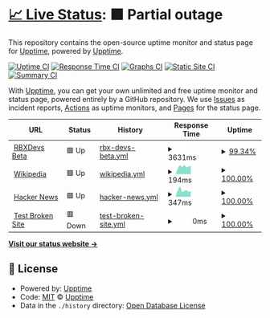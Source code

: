 # [📈 Live Status](https://demo.upptime.js.org): <!--live status--> **🟧 Partial outage**

This repository contains the open-source uptime monitor and status page for [Upptime](https://upptime.js.org), powered by [Upptime](https://github.com/upptime/upptime).

[![Uptime CI](https://github.com/upptime/upptime/workflows/Uptime%20CI/badge.svg)](https://github.com/upptime/upptime/actions?query=workflow%3A%22Uptime+CI%22)
[![Response Time CI](https://github.com/upptime/upptime/workflows/Response%20Time%20CI/badge.svg)](https://github.com/upptime/upptime/actions?query=workflow%3A%22Response+Time+CI%22)
[![Graphs CI](https://github.com/upptime/upptime/workflows/Graphs%20CI/badge.svg)](https://github.com/upptime/upptime/actions?query=workflow%3A%22Graphs+CI%22)
[![Static Site CI](https://github.com/upptime/upptime/workflows/Static%20Site%20CI/badge.svg)](https://github.com/upptime/upptime/actions?query=workflow%3A%22Static+Site+CI%22)
[![Summary CI](https://github.com/upptime/upptime/workflows/Summary%20CI/badge.svg)](https://github.com/upptime/upptime/actions?query=workflow%3A%22Summary+CI%22)

With [Upptime](https://upptime.js.org), you can get your own unlimited and free uptime monitor and status page, powered entirely by a GitHub repository. We use [Issues](https://github.com/upptime/upptime/issues) as incident reports, [Actions](https://github.com/upptime/upptime/actions) as uptime monitors, and [Pages](https://demo.upptime.js.org) for the status page.

<!--start: status pages-->
<!-- This summary is generated by Upptime (https://github.com/upptime/upptime) -->
<!-- Do not edit this manually, your changes will be overwritten -->
<!-- prettier-ignore -->
| URL | Status | History | Response Time | Uptime |
| --- | ------ | ------- | ------------- | ------ |
| <img alt="" src="https://favicons.githubusercontent.com/beta-node1166.rbxcommunity.repl.co" height="13"> [RBXDevs Beta](https://Beta-node1166.rbxcommunity.repl.co) | 🟩 Up | [rbx-devs-beta.yml](https://github.com/RBXCommunity/rbxcommunity-status/commits/HEAD/history/rbx-devs-beta.yml) | <details><summary><img alt="Response time graph" src="./graphs/rbx-devs-beta/response-time-week.png" height="20"> 3631ms</summary><br><a href="https://demo.upptime.js.org/history/rbx-devs-beta"><img alt="Response time 1737" src="https://img.shields.io/endpoint?url=https%3A%2F%2Fraw.githubusercontent.com%2FRBXCommunity%2Frbxcommunity-status%2FHEAD%2Fapi%2Frbx-devs-beta%2Fresponse-time.json"></a><br><a href="https://demo.upptime.js.org/history/rbx-devs-beta"><img alt="24-hour response time 413" src="https://img.shields.io/endpoint?url=https%3A%2F%2Fraw.githubusercontent.com%2FRBXCommunity%2Frbxcommunity-status%2FHEAD%2Fapi%2Frbx-devs-beta%2Fresponse-time-day.json"></a><br><a href="https://demo.upptime.js.org/history/rbx-devs-beta"><img alt="7-day response time 3631" src="https://img.shields.io/endpoint?url=https%3A%2F%2Fraw.githubusercontent.com%2FRBXCommunity%2Frbxcommunity-status%2FHEAD%2Fapi%2Frbx-devs-beta%2Fresponse-time-week.json"></a><br><a href="https://demo.upptime.js.org/history/rbx-devs-beta"><img alt="30-day response time 1737" src="https://img.shields.io/endpoint?url=https%3A%2F%2Fraw.githubusercontent.com%2FRBXCommunity%2Frbxcommunity-status%2FHEAD%2Fapi%2Frbx-devs-beta%2Fresponse-time-month.json"></a><br><a href="https://demo.upptime.js.org/history/rbx-devs-beta"><img alt="1-year response time 1737" src="https://img.shields.io/endpoint?url=https%3A%2F%2Fraw.githubusercontent.com%2FRBXCommunity%2Frbxcommunity-status%2FHEAD%2Fapi%2Frbx-devs-beta%2Fresponse-time-year.json"></a></details> | <details><summary><a href="https://demo.upptime.js.org/history/rbx-devs-beta">99.34%</a></summary><a href="https://demo.upptime.js.org/history/rbx-devs-beta"><img alt="All-time uptime 99.74%" src="https://img.shields.io/endpoint?url=https%3A%2F%2Fraw.githubusercontent.com%2FRBXCommunity%2Frbxcommunity-status%2FHEAD%2Fapi%2Frbx-devs-beta%2Fuptime.json"></a><br><a href="https://demo.upptime.js.org/history/rbx-devs-beta"><img alt="24-hour uptime 95.37%" src="https://img.shields.io/endpoint?url=https%3A%2F%2Fraw.githubusercontent.com%2FRBXCommunity%2Frbxcommunity-status%2FHEAD%2Fapi%2Frbx-devs-beta%2Fuptime-day.json"></a><br><a href="https://demo.upptime.js.org/history/rbx-devs-beta"><img alt="7-day uptime 99.34%" src="https://img.shields.io/endpoint?url=https%3A%2F%2Fraw.githubusercontent.com%2FRBXCommunity%2Frbxcommunity-status%2FHEAD%2Fapi%2Frbx-devs-beta%2Fuptime-week.json"></a><br><a href="https://demo.upptime.js.org/history/rbx-devs-beta"><img alt="30-day uptime 99.74%" src="https://img.shields.io/endpoint?url=https%3A%2F%2Fraw.githubusercontent.com%2FRBXCommunity%2Frbxcommunity-status%2FHEAD%2Fapi%2Frbx-devs-beta%2Fuptime-month.json"></a><br><a href="https://demo.upptime.js.org/history/rbx-devs-beta"><img alt="1-year uptime 99.74%" src="https://img.shields.io/endpoint?url=https%3A%2F%2Fraw.githubusercontent.com%2FRBXCommunity%2Frbxcommunity-status%2FHEAD%2Fapi%2Frbx-devs-beta%2Fuptime-year.json"></a></details>
| <img alt="" src="https://favicons.githubusercontent.com/en.wikipedia.org" height="13"> [Wikipedia](https://en.wikipedia.org) | 🟩 Up | [wikipedia.yml](https://github.com/RBXCommunity/rbxcommunity-status/commits/HEAD/history/wikipedia.yml) | <details><summary><img alt="Response time graph" src="./graphs/wikipedia/response-time-week.png" height="20"> 194ms</summary><br><a href="https://demo.upptime.js.org/history/wikipedia"><img alt="Response time 218" src="https://img.shields.io/endpoint?url=https%3A%2F%2Fraw.githubusercontent.com%2FRBXCommunity%2Frbxcommunity-status%2FHEAD%2Fapi%2Fwikipedia%2Fresponse-time.json"></a><br><a href="https://demo.upptime.js.org/history/wikipedia"><img alt="24-hour response time 160" src="https://img.shields.io/endpoint?url=https%3A%2F%2Fraw.githubusercontent.com%2FRBXCommunity%2Frbxcommunity-status%2FHEAD%2Fapi%2Fwikipedia%2Fresponse-time-day.json"></a><br><a href="https://demo.upptime.js.org/history/wikipedia"><img alt="7-day response time 194" src="https://img.shields.io/endpoint?url=https%3A%2F%2Fraw.githubusercontent.com%2FRBXCommunity%2Frbxcommunity-status%2FHEAD%2Fapi%2Fwikipedia%2Fresponse-time-week.json"></a><br><a href="https://demo.upptime.js.org/history/wikipedia"><img alt="30-day response time 218" src="https://img.shields.io/endpoint?url=https%3A%2F%2Fraw.githubusercontent.com%2FRBXCommunity%2Frbxcommunity-status%2FHEAD%2Fapi%2Fwikipedia%2Fresponse-time-month.json"></a><br><a href="https://demo.upptime.js.org/history/wikipedia"><img alt="1-year response time 218" src="https://img.shields.io/endpoint?url=https%3A%2F%2Fraw.githubusercontent.com%2FRBXCommunity%2Frbxcommunity-status%2FHEAD%2Fapi%2Fwikipedia%2Fresponse-time-year.json"></a></details> | <details><summary><a href="https://demo.upptime.js.org/history/wikipedia">100.00%</a></summary><a href="https://demo.upptime.js.org/history/wikipedia"><img alt="All-time uptime 100.00%" src="https://img.shields.io/endpoint?url=https%3A%2F%2Fraw.githubusercontent.com%2FRBXCommunity%2Frbxcommunity-status%2FHEAD%2Fapi%2Fwikipedia%2Fuptime.json"></a><br><a href="https://demo.upptime.js.org/history/wikipedia"><img alt="24-hour uptime 100.00%" src="https://img.shields.io/endpoint?url=https%3A%2F%2Fraw.githubusercontent.com%2FRBXCommunity%2Frbxcommunity-status%2FHEAD%2Fapi%2Fwikipedia%2Fuptime-day.json"></a><br><a href="https://demo.upptime.js.org/history/wikipedia"><img alt="7-day uptime 100.00%" src="https://img.shields.io/endpoint?url=https%3A%2F%2Fraw.githubusercontent.com%2FRBXCommunity%2Frbxcommunity-status%2FHEAD%2Fapi%2Fwikipedia%2Fuptime-week.json"></a><br><a href="https://demo.upptime.js.org/history/wikipedia"><img alt="30-day uptime 100.00%" src="https://img.shields.io/endpoint?url=https%3A%2F%2Fraw.githubusercontent.com%2FRBXCommunity%2Frbxcommunity-status%2FHEAD%2Fapi%2Fwikipedia%2Fuptime-month.json"></a><br><a href="https://demo.upptime.js.org/history/wikipedia"><img alt="1-year uptime 100.00%" src="https://img.shields.io/endpoint?url=https%3A%2F%2Fraw.githubusercontent.com%2FRBXCommunity%2Frbxcommunity-status%2FHEAD%2Fapi%2Fwikipedia%2Fuptime-year.json"></a></details>
| <img alt="" src="https://favicons.githubusercontent.com/news.ycombinator.com" height="13"> [Hacker News](https://news.ycombinator.com) | 🟩 Up | [hacker-news.yml](https://github.com/RBXCommunity/rbxcommunity-status/commits/HEAD/history/hacker-news.yml) | <details><summary><img alt="Response time graph" src="./graphs/hacker-news/response-time-week.png" height="20"> 347ms</summary><br><a href="https://demo.upptime.js.org/history/hacker-news"><img alt="Response time 254" src="https://img.shields.io/endpoint?url=https%3A%2F%2Fraw.githubusercontent.com%2FRBXCommunity%2Frbxcommunity-status%2FHEAD%2Fapi%2Fhacker-news%2Fresponse-time.json"></a><br><a href="https://demo.upptime.js.org/history/hacker-news"><img alt="24-hour response time 512" src="https://img.shields.io/endpoint?url=https%3A%2F%2Fraw.githubusercontent.com%2FRBXCommunity%2Frbxcommunity-status%2FHEAD%2Fapi%2Fhacker-news%2Fresponse-time-day.json"></a><br><a href="https://demo.upptime.js.org/history/hacker-news"><img alt="7-day response time 347" src="https://img.shields.io/endpoint?url=https%3A%2F%2Fraw.githubusercontent.com%2FRBXCommunity%2Frbxcommunity-status%2FHEAD%2Fapi%2Fhacker-news%2Fresponse-time-week.json"></a><br><a href="https://demo.upptime.js.org/history/hacker-news"><img alt="30-day response time 254" src="https://img.shields.io/endpoint?url=https%3A%2F%2Fraw.githubusercontent.com%2FRBXCommunity%2Frbxcommunity-status%2FHEAD%2Fapi%2Fhacker-news%2Fresponse-time-month.json"></a><br><a href="https://demo.upptime.js.org/history/hacker-news"><img alt="1-year response time 254" src="https://img.shields.io/endpoint?url=https%3A%2F%2Fraw.githubusercontent.com%2FRBXCommunity%2Frbxcommunity-status%2FHEAD%2Fapi%2Fhacker-news%2Fresponse-time-year.json"></a></details> | <details><summary><a href="https://demo.upptime.js.org/history/hacker-news">100.00%</a></summary><a href="https://demo.upptime.js.org/history/hacker-news"><img alt="All-time uptime 100.00%" src="https://img.shields.io/endpoint?url=https%3A%2F%2Fraw.githubusercontent.com%2FRBXCommunity%2Frbxcommunity-status%2FHEAD%2Fapi%2Fhacker-news%2Fuptime.json"></a><br><a href="https://demo.upptime.js.org/history/hacker-news"><img alt="24-hour uptime 100.00%" src="https://img.shields.io/endpoint?url=https%3A%2F%2Fraw.githubusercontent.com%2FRBXCommunity%2Frbxcommunity-status%2FHEAD%2Fapi%2Fhacker-news%2Fuptime-day.json"></a><br><a href="https://demo.upptime.js.org/history/hacker-news"><img alt="7-day uptime 100.00%" src="https://img.shields.io/endpoint?url=https%3A%2F%2Fraw.githubusercontent.com%2FRBXCommunity%2Frbxcommunity-status%2FHEAD%2Fapi%2Fhacker-news%2Fuptime-week.json"></a><br><a href="https://demo.upptime.js.org/history/hacker-news"><img alt="30-day uptime 99.94%" src="https://img.shields.io/endpoint?url=https%3A%2F%2Fraw.githubusercontent.com%2FRBXCommunity%2Frbxcommunity-status%2FHEAD%2Fapi%2Fhacker-news%2Fuptime-month.json"></a><br><a href="https://demo.upptime.js.org/history/hacker-news"><img alt="1-year uptime 100.00%" src="https://img.shields.io/endpoint?url=https%3A%2F%2Fraw.githubusercontent.com%2FRBXCommunity%2Frbxcommunity-status%2FHEAD%2Fapi%2Fhacker-news%2Fuptime-year.json"></a></details>
| <img alt="" src="https://favicons.githubusercontent.com/thissitedoesnotexist.koj.co" height="13"> [Test Broken Site](https://thissitedoesnotexist.koj.co) | 🟥 Down | [test-broken-site.yml](https://github.com/RBXCommunity/rbxcommunity-status/commits/HEAD/history/test-broken-site.yml) | <details><summary><img alt="Response time graph" src="./graphs/test-broken-site/response-time-week.png" height="20"> 0ms</summary><br><a href="https://demo.upptime.js.org/history/test-broken-site"><img alt="Response time 0" src="https://img.shields.io/endpoint?url=https%3A%2F%2Fraw.githubusercontent.com%2FRBXCommunity%2Frbxcommunity-status%2FHEAD%2Fapi%2Ftest-broken-site%2Fresponse-time.json"></a><br><a href="https://demo.upptime.js.org/history/test-broken-site"><img alt="24-hour response time 0" src="https://img.shields.io/endpoint?url=https%3A%2F%2Fraw.githubusercontent.com%2FRBXCommunity%2Frbxcommunity-status%2FHEAD%2Fapi%2Ftest-broken-site%2Fresponse-time-day.json"></a><br><a href="https://demo.upptime.js.org/history/test-broken-site"><img alt="7-day response time 0" src="https://img.shields.io/endpoint?url=https%3A%2F%2Fraw.githubusercontent.com%2FRBXCommunity%2Frbxcommunity-status%2FHEAD%2Fapi%2Ftest-broken-site%2Fresponse-time-week.json"></a><br><a href="https://demo.upptime.js.org/history/test-broken-site"><img alt="30-day response time 0" src="https://img.shields.io/endpoint?url=https%3A%2F%2Fraw.githubusercontent.com%2FRBXCommunity%2Frbxcommunity-status%2FHEAD%2Fapi%2Ftest-broken-site%2Fresponse-time-month.json"></a><br><a href="https://demo.upptime.js.org/history/test-broken-site"><img alt="1-year response time 0" src="https://img.shields.io/endpoint?url=https%3A%2F%2Fraw.githubusercontent.com%2FRBXCommunity%2Frbxcommunity-status%2FHEAD%2Fapi%2Ftest-broken-site%2Fresponse-time-year.json"></a></details> | <details><summary><a href="https://demo.upptime.js.org/history/test-broken-site">100.00%</a></summary><a href="https://demo.upptime.js.org/history/test-broken-site"><img alt="All-time uptime 100.00%" src="https://img.shields.io/endpoint?url=https%3A%2F%2Fraw.githubusercontent.com%2FRBXCommunity%2Frbxcommunity-status%2FHEAD%2Fapi%2Ftest-broken-site%2Fuptime.json"></a><br><a href="https://demo.upptime.js.org/history/test-broken-site"><img alt="24-hour uptime 100.00%" src="https://img.shields.io/endpoint?url=https%3A%2F%2Fraw.githubusercontent.com%2FRBXCommunity%2Frbxcommunity-status%2FHEAD%2Fapi%2Ftest-broken-site%2Fuptime-day.json"></a><br><a href="https://demo.upptime.js.org/history/test-broken-site"><img alt="7-day uptime 100.00%" src="https://img.shields.io/endpoint?url=https%3A%2F%2Fraw.githubusercontent.com%2FRBXCommunity%2Frbxcommunity-status%2FHEAD%2Fapi%2Ftest-broken-site%2Fuptime-week.json"></a><br><a href="https://demo.upptime.js.org/history/test-broken-site"><img alt="30-day uptime 100.00%" src="https://img.shields.io/endpoint?url=https%3A%2F%2Fraw.githubusercontent.com%2FRBXCommunity%2Frbxcommunity-status%2FHEAD%2Fapi%2Ftest-broken-site%2Fuptime-month.json"></a><br><a href="https://demo.upptime.js.org/history/test-broken-site"><img alt="1-year uptime 100.00%" src="https://img.shields.io/endpoint?url=https%3A%2F%2Fraw.githubusercontent.com%2FRBXCommunity%2Frbxcommunity-status%2FHEAD%2Fapi%2Ftest-broken-site%2Fuptime-year.json"></a></details>

<!--end: status pages-->

[**Visit our status website →**](https://demo.upptime.js.org)

## 📄 License

- Powered by: [Upptime](https://github.com/upptime/upptime)
- Code: [MIT](./LICENSE) © [Upptime](https://upptime.js.org)
- Data in the `./history` directory: [Open Database License](https://opendatacommons.org/licenses/odbl/1-0/)
